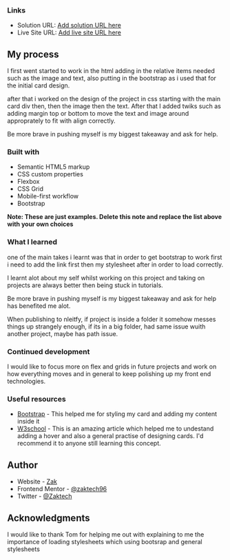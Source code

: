 ### Links

- Solution URL: [Add solution URL here](https://your-solution-url.com)
- Live Site URL: [Add live site URL here](https://qrcodeproject-zak.netlify.app/)

## My process

I first went started to work in the html adding in the relative items needed such as the image and text, also putting in the bootstrap as i used that for the initial card design.

after that i worked on the design of the project in css starting with the main card div then, then the image then the text. After that I added twiks such as adding margin top or bottom to move the text and image around approprately to fit with align correctly.

Be more brave in pushing myself is my biggest takeaway and ask for help.

### Built with

- Semantic HTML5 markup
- CSS custom properties
- Flexbox
- CSS Grid
- Mobile-first workflow
- Bootstrap

**Note: These are just examples. Delete this note and replace the list above with your own choices**

### What I learned

one of the main takes i learnt was that in order to get bootstrap to work first i need to add the link first then my stylesheet after in order to load correctly.

I learnt alot about my self whilst working on this project and taking on projects are always better then being stuck in tutorials.

Be more brave in pushing myself is my biggest takeaway and ask for help has benefited me alot.

When publishing to nleitfy, if project is inside a folder it somehow messes things up strangely enough, if its in a big folder, had same issue wuith another project, maybe has path issue.

### Continued development

I would like to focus more on flex and grids in future projects and work on how everything moves and in general to keep polishing up my front end technologies.

### Useful resources

- [Bootstrap](https://getbootstrap.com/docs/4.0/components/card/) - This helped me for styling my card and adding my content inside it
- [W3school](https://www.w3schools.com/howto/howto_css_cards.asp) - This is an amazing article which helped me to undestand adding a hover and also a general practise of designing cards. I'd recommend it to anyone still learning this concept.

## Author

- Website - [Zak](https://qrcodeproject-zak.netlify.app/)
- Frontend Mentor - [@zaktech96](https://www.frontendmentor.io/profile/@zaktech96)
- Twitter - [@Zaktech](https://twitter.com/Zaktech96)

## Acknowledgments

I would like to thank Tom for helping me out with explaining to me the importance of loading stylesheets which using bootsrap and general stylesheets
